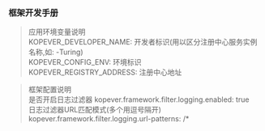 ### 框架开发手册

> 应用环境变量说明  
KOPEVER_DEVELOPER_NAME: 开发者标识(用以区分注册中心服务实例名称,如: -Turing)  
KOPEVER_CONFIG_ENV: 环境标识  
KOPEVER_REGISTRY_ADDRESS: 注册中心地址  

> 框架配置说明  
是否开启日志过滤器
kopever.framework.filter.logging.enabled: true  
日志过滤器URL匹配模式(多个用逗号隔开)  
kopever.framework.filter.logging.url-patterns: /*  